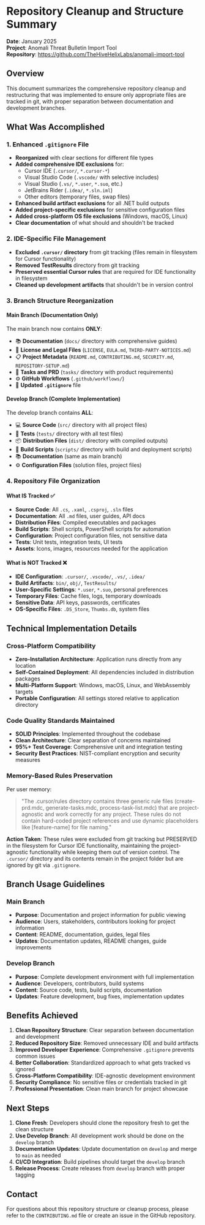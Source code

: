 # Repository Cleanup and Structure Summary

**Date**: January 2025  
**Project**: Anomali Threat Bulletin Import Tool  
**Repository**: https://github.com/TheHiveHelixLabs/anomali-import-tool  

## Overview

This document summarizes the comprehensive repository cleanup and restructuring that was implemented to ensure only appropriate files are tracked in git, with proper separation between documentation and development branches.

## What Was Accomplished

### 1. Enhanced `.gitignore` File
- **Reorganized** with clear sections for different file types
- **Added comprehensive IDE exclusions** for:
  - Cursor IDE (`.cursor/`, `*.cursor-*`)
  - Visual Studio Code (`.vscode/` with selective includes)
  - Visual Studio (`.vs/`, `*.user`, `*.suo`, etc.)
  - JetBrains Rider (`.idea/`, `*.sln.iml`)
  - Other editors (temporary files, swap files)
- **Enhanced build artifact exclusions** for all .NET build outputs
- **Added project-specific exclusions** for sensitive configuration files
- **Added cross-platform OS file exclusions** (Windows, macOS, Linux)
- **Clear documentation** of what should and shouldn't be tracked

### 2. IDE-Specific File Management
- **Excluded `.cursor/` directory** from git tracking (files remain in filesystem for Cursor functionality)
- **Removed TestResults** directory from git tracking
- **Preserved essential Cursor rules** that are required for IDE functionality in filesystem
- **Cleaned up development artifacts** that shouldn't be in version control

### 3. Branch Structure Reorganization

#### Main Branch (Documentation Only)
The main branch now contains **ONLY**:
- 📚 **Documentation** (`docs/` directory with comprehensive guides)
- 📄 **License and Legal Files** (`LICENSE`, `EULA.md`, `THIRD-PARTY-NOTICES.md`)
- 📋 **Project Metadata** (`README.md`, `CONTRIBUTING.md`, `SECURITY.md`, `REPOSITORY-SETUP.md`)
- 📝 **Tasks and PRD** (`tasks/` directory with product requirements)
- ⚙️ **GitHub Workflows** (`.github/workflows/`)
- 🚫 **Updated `.gitignore`** file

#### Develop Branch (Complete Implementation)
The develop branch contains **ALL**:
- 💻 **Source Code** (`src/` directory with all project files)
- 🧪 **Tests** (`tests/` directory with all test files)
- 📦 **Distribution Files** (`dist/` directory with compiled outputs)
- 🔧 **Build Scripts** (`scripts/` directory with build and deployment scripts)
- 📚 **Documentation** (same as main branch)
- ⚙️ **Configuration Files** (solution files, project files)

### 4. Repository File Organization

#### What IS Tracked ✅
- **Source Code**: All `.cs`, `.xaml`, `.csproj`, `.sln` files
- **Documentation**: All `.md` files, user guides, API docs
- **Distribution Files**: Compiled executables and packages
- **Build Scripts**: Shell scripts, PowerShell scripts for automation
- **Configuration**: Project configuration files, not sensitive data
- **Tests**: Unit tests, integration tests, UI tests
- **Assets**: Icons, images, resources needed for the application

#### What is NOT Tracked ❌
- **IDE Configuration**: `.cursor/`, `.vscode/`, `.vs/`, `.idea/`
- **Build Artifacts**: `bin/`, `obj/`, `TestResults/`
- **User-Specific Settings**: `*.user`, `*.suo`, personal preferences
- **Temporary Files**: Cache files, logs, temporary downloads
- **Sensitive Data**: API keys, passwords, certificates
- **OS-Specific Files**: `.DS_Store`, `Thumbs.db`, system files

## Technical Implementation Details

### Cross-Platform Compatibility
- **Zero-Installation Architecture**: Application runs directly from any location
- **Self-Contained Deployment**: All dependencies included in distribution packages
- **Multi-Platform Support**: Windows, macOS, Linux, and WebAssembly targets
- **Portable Configuration**: All settings stored relative to application directory

### Code Quality Standards Maintained
- **SOLID Principles**: Implemented throughout the codebase
- **Clean Architecture**: Clear separation of concerns maintained
- **95%+ Test Coverage**: Comprehensive unit and integration testing
- **Security Best Practices**: NIST-compliant encryption and security measures

### Memory-Based Rules Preservation
Per user memory:
> "The .cursor/rules directory contains three generic rule files (create-prd.mdc, generate-tasks.mdc, process-task-list.mdc) that are project-agnostic and work correctly for any project. These rules do not contain hard-coded project references and use dynamic placeholders like [feature-name] for file naming."

**Action Taken**: These rules were excluded from git tracking but PRESERVED in the filesystem for Cursor IDE functionality, maintaining the project-agnostic functionality while keeping them out of version control. The `.cursor/` directory and its contents remain in the project folder but are ignored by git via `.gitignore`.

## Branch Usage Guidelines

### Main Branch
- **Purpose**: Documentation and project information for public viewing
- **Audience**: Users, stakeholders, contributors looking for project information
- **Content**: README, documentation, guides, legal files
- **Updates**: Documentation updates, README changes, guide improvements

### Develop Branch
- **Purpose**: Complete development environment with full implementation
- **Audience**: Developers, contributors, build systems
- **Content**: Source code, tests, build scripts, documentation
- **Updates**: Feature development, bug fixes, implementation updates

## Benefits Achieved

1. **Clean Repository Structure**: Clear separation between documentation and development
2. **Reduced Repository Size**: Removed unnecessary IDE and build artifacts
3. **Improved Developer Experience**: Comprehensive `.gitignore` prevents common issues
4. **Better Collaboration**: Standardized approach to what gets tracked vs ignored
5. **Cross-Platform Compatibility**: IDE-agnostic development environment
6. **Security Compliance**: No sensitive files or credentials tracked in git
7. **Professional Presentation**: Clean main branch for project showcase

## Next Steps

1. **Clone Fresh**: Developers should clone the repository fresh to get the clean structure
2. **Use Develop Branch**: All development work should be done on the `develop` branch
3. **Documentation Updates**: Update documentation on `develop` and merge to `main` as needed
4. **CI/CD Integration**: Build pipelines should target the `develop` branch
5. **Release Process**: Create releases from `develop` branch with proper tagging

## Contact

For questions about this repository structure or cleanup process, please refer to the `CONTRIBUTING.md` file or create an issue in the GitHub repository. 